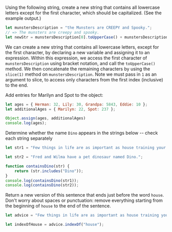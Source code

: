 
Using the following string, create a new string that contains all lowercase letters except for the first character, which should be capitalized. (See the example output.)
```javascript
let munstersDescription = "the Munsters are CREEPY and Spooky.";
// => The munsters are creepy and spooky.
let newStr = munstersDescription[0].toUpperCase() + munstersDescription.slice(1);
```

We can create a new string that contains all lowercase letters, except for the first character, by declaring a new variable and assigning it to an expression. Within this expression, we access the first character of `munstersDescription` using bracket notation, and call the `toUpperCase()` method. We then concatenate the remaining characters by using the `slice(1)` method on `munstersDescription`. Note we must pass in `1` as an argument to slice, to access only characters from the first index (inclusive) to the end.


Add entries for Marilyn and Spot to the object:
```javascript
let ages = { Herman: 32, Lily: 30, Grandpa: 5843, Eddie: 10 };
let additionalAges = { Marilyn: 22, Spot: 237 };

Object.assign(ages, additionalAges)
console.log(ages);

```


Determine whether the name `Dino` appears in the strings below -- check each string separately

```javascript
let str1 = "Few things in life are as important as house training your pet dinosaur.";

let str2 = "Fred and Wilma have a pet dinosaur named Dino.";

function containsDino(str) {
	return (str.includes("Dino"));
}
console.log(containsDino(str1));
console.log(containsDino(str2));
```

Return a new version of this sentence that ends just before the word `house`. Don't worry about spaces or punctuation: remove everything starting from the beginning of `house` to the end of the sentence.

```javascript
let advice = "Few things in life are as important as house training your pet dinosaur.";

let indexOfHouse = advice.indexOf("house");
```
